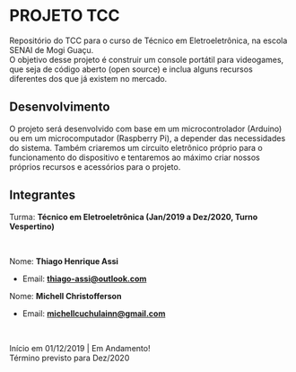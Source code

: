 # PROJETO TCC
Repositório do TCC para o curso de Técnico em Eletroeletrônica, na escola SENAI de Mogi Guaçu.  
O objetivo desse projeto é construir um console portátil para videogames, que seja de código aberto (open source) e inclua alguns recursos diferentes dos que já existem no mercado.

## Desenvolvimento
O projeto será desenvolvido com base em um microcontrolador (Arduino) ou em um microcomputador (Raspberry Pi), a depender das necessidades do sistema. Também criaremos um circuito eletrônico próprio para o funcionamento do dispositivo e tentaremos ao máximo criar nossos próprios recursos e acessórios para o projeto.

## Integrantes
Turma: **Técnico em Eletroeletrônica (Jan/2019 a Dez/2020, Turno Vespertino)**

<br>

Nome: **Thiago Henrique Assi**
- Email: **thiago-assi@outlook.com**

Nome: **Michell Christofferson**
- Email: **michellcuchulainn@gmail.com**
<br>

Início em 01/12/2019 | Em Andamento!  
Término previsto para Dez/2020
